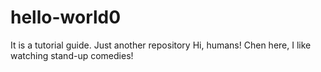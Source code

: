 # hello-world0
It is a tutorial guide. Just another repository
Hi, humans!
Chen here, I like watching stand-up comedies!
